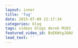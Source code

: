 ```yaml
---
layout: inner
title: 'fug'
date: 2015-07-09 22:17:34
categories: blog 
tags: videos blogs derek M103
featured_video_id: BoEKWtgJQAU
lead_text: ''
---
```




